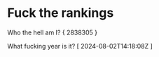 # Fuck the rankings

Who the hell am I?
{ 2838305 }

What fucking year is it?
[ 2024-08-02T14:18:08Z ]
